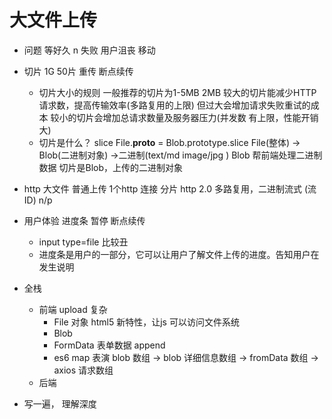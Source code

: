 # 大文件上传
- 问题
  等好久 n
  失败 用户沮丧  移动

- 切片
  1G 50片
  重传
  断点续传 
  - 切片大小的规则
    一般推荐的切片为1-5MB 2MB
    较大的切片能减少HTTP请求数，提高传输效率(多路复用的上限)
    但过大会增加请求失败重试的成本
    较小的切片会增加总请求数量及服务器压力(并发数 有上限，性能开销大)
  - 切片是什么？
    slice   File.__proto__ = Blob.prototype.slice
    File(整体) -> Blob(二进制对象) ->二进制(text/md  image/jpg )
    Blob 帮前端处理二进制数据
    切片是Blob，上传的二进制对象

- http
  大文件  普通上传 1个http 连接
  分片  http 2.0 多路复用，二进制流式 (流ID)
  n/p

- 用户体验
  进度条 暂停 断点续传 
  - input type=file 比较丑
  - 进度条是用户的一部分，它可以让用户了解文件上传的进度。告知用户在发生说明

- 全栈
  - 前端 upload 复杂
    - File 对象 html5 新特性，让js 可以访问文件系统
    - Blob 
    - FormData 表单数据  append
    - es6 map 表演
      blob 数组 -> blob 详细信息数组 -> fromData 数组 -> axios 请求数组
  - 后端 

- 写一遍， 理解深度